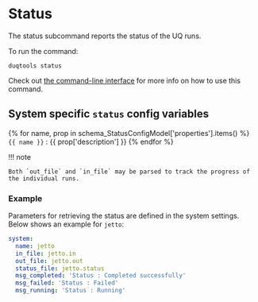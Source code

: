 # Status

The status subcommand reports the status of the UQ runs.

To run the command:

`duqtools status`

Check out [the command-line interface](../command-line-interface.md#status) for more info on how to use this command.

<script id="asciicast-7XzFEahphaZdewNw7LBE2IuZc" src="https://asciinema.org/a/7XzFEahphaZdewNw7LBE2IuZc.js" async></script>

## System specific `status` config variables

{% for name, prop in schema_StatusConfigModel['properties'].items() %}
`{{ name }}`
: {{ prop['description'] }}
{% endfor %}

!!! note

    Both `out_file` and `in_file` may be parsed to track the progress of the individual runs.

### Example

Parameters for retrieving the status are defined in the system settings. Below shows an example for `jetto`:

```yaml title="duqtools.yaml"
system:
  name: jetto
  in_file: jetto.in
  out_file: jetto.out
  status_file: jetto.status
  msg_completed: 'Status : Completed successfully'
  msg_failed: 'Status : Failed'
  msg_running: 'Status : Running'
```
